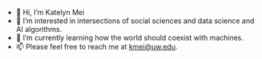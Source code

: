 - 👋 Hi, I’m Katelyn Mei 
- 👀 I’m interested in intersections of social sciences and data science and AI algorithms. 
- 🌱 I’m currently learning how the world should coexist with machines.
- 📫 Please feel free to reach me at kmei@uw.edu.

<!---
Mooniem/Mooniem is a ✨ special ✨ repository because its `README.md` (this file) appears on your GitHub profile.
You can click the Preview link to take a look at your changes.
--->
